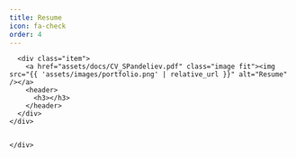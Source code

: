 ```yaml
---
title: Resume
icon: fa-check
order: 4
---
```


<div class="row">
    <div class="4u 12u$(mobile)">

      <div class="item">
        <a href="assets/docs/CV_SPandeliev.pdf" class="image fit"><img src="{{ 'assets/images/portfolio.png' | relative_url }}" alt="Resume" /></a>
        <header>
          <h3></h3>
        </header>
      </div>
    </div>


    </div>
